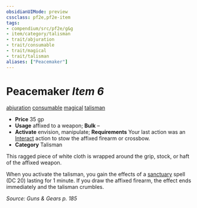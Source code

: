 ```yaml
---
obsidianUIMode: preview
cssclass: pf2e,pf2e-item
tags:
- compendium/src/pf2e/g&g
- item/category/talisman
- trait/abjuration
- trait/consumable
- trait/magical
- trait/talisman
aliases: ["Peacemaker"]
---
```

# Peacemaker *Item 6*  
[abjuration](../../../Rules/traits/abjuration.md)  [consumable](../../../Rules/traits/consumable.md)  [magical](../../../Rules/traits/magical.md)  [talisman](../../../Rules/traits/talisman.md)  

- **Price** 35 gp
- **Usage** affixed to a weapon; **Bulk** –
- **Activate** envision, manipulate; **Requirements** Your last action was an [Interact](../../../Rules/actions/interact.md) action to stow the affixed firearm or crossbow.
- **Category** Talisman

This ragged piece of white cloth is wrapped around the grip, stock, or haft of the affixed weapon.

When you activate the talisman, you gain the effects of a [sanctuary](../../spells/sanctuary.md) spell (DC 20) lasting for 1 minute. If you draw the affixed firearm, the effect ends immediately and the talisman crumbles.

*Source: Guns & Gears p. 185*